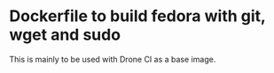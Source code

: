 # Dockerfile to build fedora with git, wget and sudo

This is mainly to be used with Drone CI as a base image.
